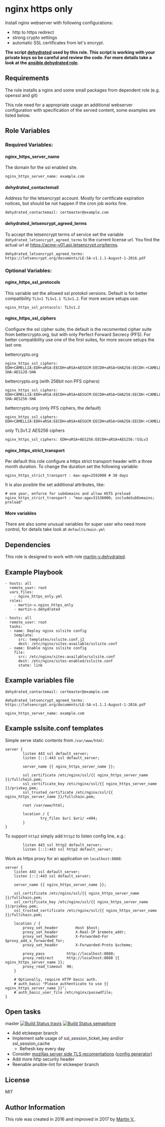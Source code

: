 nginx https only
================

Install nginx webserver with following configurations:
* http to https redirect
* strong crypto settings
* automatic SSL certificates from let's encrypt.


**The script [dehydrated](https://github.com/lukas2511/dehydrated)
used by this role. This script is working with your private keys so be careful
and review the code. For more details take a look at the
[ansible dehydrated role](https://github.com/martin-v/ansible-dehydrated).**


Requirements
------------

The role installs a nginx and some small packages from dependent role (e.g. openssl and git)

This role need for a appropriate usage an additional webserver configuration
with specification of the served content, some examples are listed below.


Role Variables
--------------

### Required Variables:

#### nginx_https_server_name

The domain for the ssl enabled site.

    nginx_https_server_name: example.com


#### dehydrated_contactemail

Address for the letsencrypt account. Mostly for certificate expiration notices,
but should be not happen if the cron job works fine.

    dehydrated_contactemail: certmaster@example.com


#### dehydrated_letsencrypt_agreed_terms

To accept the letsencrypt terms of service set the variable
`dehydrated_letsencrypt_agreed_terms` to the current license url.
You find the actual url at https://acme-v01.api.letsencrypt.org/terms.

    dehydrated_letsencrypt_agreed_terms: https://letsencrypt.org/documents/LE-SA-v1.1.1-August-1-2016.pdf


### Optional Variables:

#### nginx_https_ssl_protocols

This variable set the allowed ssl protokol versions. Default is for better compatibility `TLSv1 TLSv1.1 TLSv1.2`.
For more secure setups use:

    nginx_https_ssl_protocols: TLSv1.2


#### nginx_https_ssl_ciphers

Configure the ssl cipher suite, the default is the recomented cipher suite from bettercrypto.org, but with only
Perfect Forward Secrecy (PFS). For better compatibility use one of the first suites, for more secure setups the last
one.

bettercrypto.org

    nginx_https_ssl_ciphers: EDH+CAMELLIA:EDH+aRSA:EECDH+aRSA+AESGCM:EECDH+aRSA+SHA256:EECDH:+CAMELLIA128:+AES128:+SSLv3:!aNULL:!eNULL:!LOW:!3DES:!MD5:!EXP:!PSK:!DSS:!RC4:!SEED:!IDEA:!ECDSA:kEDH:CAMELLIA128-SHA:AES128-SHA

bettercrypto.org (with 256bit non PFS ciphers)

    nginx_https_ssl_ciphers: EDH+CAMELLIA:EDH+aRSA:EECDH+aRSA+AESGCM:EECDH+aRSA+SHA256:EECDH:+CAMELLIA128:+AES128:+SSLv3:!aNULL:!eNULL:!LOW:!3DES:!MD5:!EXP:!PSK:!DSS:!RC4:!SEED:!IDEA:!ECDSA:kEDH:CAMELLIA256-SHA:AES256-SHA

bettercrypto.org (only PFS ciphers, the default)

    nginx_https_ssl_ciphers: EDH+CAMELLIA:EDH+aRSA:EECDH+aRSA+AESGCM:EECDH+aRSA+SHA256:EECDH:+CAMELLIA128:+AES128:+SSLv3:!aNULL:!eNULL:!LOW:!3DES:!MD5:!EXP:!PSK:!DSS:!RC4:!SEED:!IDEA:!ECDSA

only TLSv1.2 AES256 ciphers

    nginx_https_ssl_ciphers: EDH+aRSA+AES256:EECDH+aRSA+AES256:!SSLv3


#### nginx_https_strict_transport

Per default this role configure a https strict transport header with a three month duration. To change the duration set the following variable:

    nginx_https_strict_transport : max-age=2592000 # 30 days

It is also posible the set additional attributes, like:

    # one year, enforce for subdomains and allow HSTS preload
    nginx_https_strict_transport : "max-age=31536000; includeSubDomains; preload"

#### More variables

There are also some unusual variables for super user who need more control,
for details take look at `defaults/main.yml`


Dependencies
------------

This role is designed to work with role [martin-v.dehydrated](https://github.com/martin-v/ansible-dehydrated).


Example Playbook
----------------

    - hosts: all
      remote_user: root
      vars_files:
        - nginx_https_only.yml
      roles:
        - martin-v.nginx_https_only
        - martin-v.dehydrated

    - hosts: all
      remote_user: root
      tasks:
      - name: Deploy nginx sslsite config
        template:
          src: templates/sslsite.conf.j2
          dest: /etc/nginx/sites-available/sslsite.conf
      - name: Enable nginx sslsite config
        file:
          src: /etc/nginx/sites-available/sslsite.conf
          dest: /etc/nginx/sites-enabled/sslsite.conf
          state: link


Example variables file
----------------------

    dehydrated_contactemail: certmaster@example.com

    dehydrated_letsencrypt_agreed_terms: https://letsencrypt.org/documents/LE-SA-v1.1.1-August-1-2016.pdf

    nginx_https_server_name: example.com


Example sslsite.conf templates
------------------------------

Simple serve static contents from `/var/www/html`:

    server {
            listen 443 ssl default_server;
            listen [::]:443 ssl default_server;

            server_name {{ nginx_https_server_name }};

            ssl_certificate /etc/nginx/ssl/{{ nginx_https_server_name }}/fullchain.pem;
            ssl_certificate_key /etc/nginx/ssl/{{ nginx_https_server_name }}/privkey.pem;
            ssl_trusted_certificate /etc/nginx/ssl/{{ nginx_https_server_name }}/fullchain.pem;

            root /var/www/html;

            location / {
                    try_files $uri $uri/ =404;
            }
    }

To support `http2` simply add `http2` to listen config line, e.g.:

            listen 443 ssl http2 default_server;
            listen [::]:443 ssl http2 default_server;


Work as https proxy for an application on `localhost:8080`:

    server {
        listen 443 ssl default_server;
        listen [::]:443 ssl default_server;

        server_name {{ nginx_https_server_name }};

        ssl_certificate /etc/nginx/ssl/{{ nginx_https_server_name }}/fullchain.pem;
        ssl_certificate_key /etc/nginx/ssl/{{ nginx_https_server_name }}/privkey.pem;
        ssl_trusted_certificate /etc/nginx/ssl/{{ nginx_https_server_name }}/fullchain.pem;

        location / {
            proxy_set_header        Host $host;
            proxy_set_header        X-Real-IP $remote_addr;
            proxy_set_header        X-Forwarded-For $proxy_add_x_forwarded_for;
            proxy_set_header        X-Forwarded-Proto $scheme;

            proxy_pass          http://localhost:8080;
            proxy_redirect      http://localhost:8080 {{ nginx_https_server_name }};
            proxy_read_timeout  90;
        }

        # Optionally, require HTTP basic auth.
        # auth_basic "Please authenticate to use {{ nginx_https_server_name }}";
        # auth_basic_user_file /etc/nginx/passwdfile;
    }


Open tasks
----------

master
[![Build Status travis](https://travis-ci.org/martin-v/ansible-nginx_https_only.svg?branch=master)](https://travis-ci.org/martin-v/ansible-nginx_https_only)
[![Build Status semaphore](https://semaphoreci.com/api/v1/martin-v/ansible-nginx_https_only/branches/master/badge.svg)](https://semaphoreci.com/martin-v/ansible-nginx_https_only)


* Add etckeeper branch
* Implement safe usage of ssl_session_ticket_key and/or ssl_session_cache
    * Refresh key every day
* Consider [mozillas server side TLS recomentations](https://wiki.mozilla.org/Security/Server_Side_TLS) ([config generator](https://mozilla.github.io/server-side-tls/ssl-config-generator/))
* Add more http security header
* Reenable ansible-lint for etckeeper branch


License
-------

MIT

Author Information
------------------

This role was created in 2016 and improved in 2017 by [Martin V.](https://github.com/martin-v).
